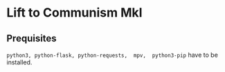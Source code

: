 # Lift to Communism MkI

## Prequisites
`python3, python-flask, python-requests,  mpv, 
python3-pip` have to be installed.
